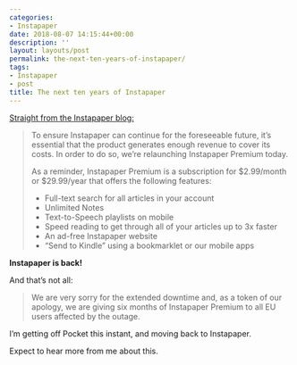 ```yaml
---
categories:
- Instapaper
date: 2018-08-07 14:15:44+00:00
description: ''
layout: layouts/post
permalink: the-next-ten-years-of-instapaper/
tags:
- Instapaper
- post
title: The next ten years of Instapaper
---
```


<p><a href="http://blog.instapaper.com/post/176732408411">Straight from the Instapaper blog:</a></p>
<blockquote>
<p>To ensure Instapaper can continue for the foreseeable future, it’s essential that the product generates enough revenue to cover its costs. In order to do so, we’re relaunching Instapaper Premium today.</p>
<p>As a reminder, Instapaper Premium is a subscription for $2.99/month or $29.99/year that offers the following features:</p>
<ul>
<li>Full-text search for all articles in your account</li>
<li>Unlimited Notes</li>
<li>Text-to-Speech playlists on mobile</li>
<li>Speed reading to get through all of your articles up to 3x faster</li>
<li>An ad-free Instapaper website</li>
<li>“Send to Kindle” using a bookmarklet or our mobile apps</li>
</ul>
</blockquote>
<p><strong>Instapaper is back!</strong></p>
<p>And that’s not all:</p>
<blockquote>
<p>We are very sorry for the extended downtime and, as a token of our apology, we are giving six months of Instapaper Premium to all EU users affected by the outage.</p>
</blockquote>
<p>I’m getting off Pocket this instant, and moving back to Instapaper.</p>
<p>Expect to hear more from me about this.</p>